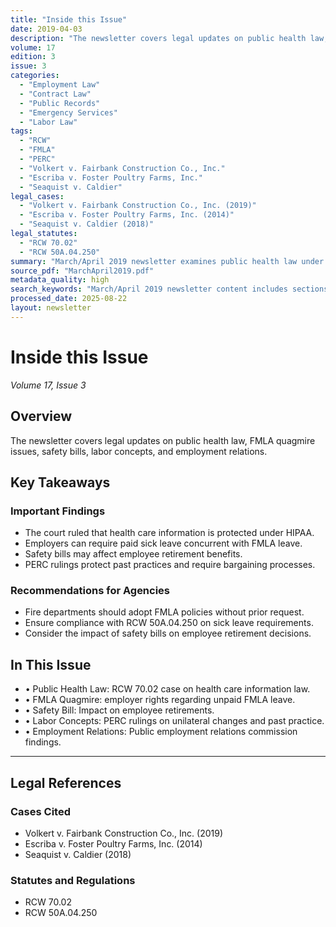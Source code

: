 ```yaml
---
title: "Inside this Issue"
date: 2019-04-03
description: "The newsletter covers legal updates on public health law, FMLA quagmire issues, safety bills, labor concepts, and employment relations."
volume: 17
edition: 3
issue: 3
categories:
  - "Employment Law"
  - "Contract Law"
  - "Public Records"
  - "Emergency Services"
  - "Labor Law"
tags:
  - "RCW"
  - "FMLA"
  - "PERC"
  - "Volkert v. Fairbank Construction Co., Inc."
  - "Escriba v. Foster Poultry Farms, Inc."
  - "Seaquist v. Caldier"
legal_cases:
  - "Volkert v. Fairbank Construction Co., Inc. (2019)"
  - "Escriba v. Foster Poultry Farms, Inc. (2014)"
  - "Seaquist v. Caldier (2018)"
legal_statutes:
  - "RCW 70.02"
  - "RCW 50A.04.250"
summary: "March/April 2019 newsletter examines public health law under RCW 70.02 protecting health care information privacy, addresses FMLA compliance issues and employer rights regarding concurrent paid sick leave under RCW 50A.04.250, analyzes safety bill impacts on employee retirement benefits, reviews PERC rulings on unilateral changes and past practices in Volkert v. Fairbank Construction Co., Escriba v. Foster Poultry Farms, and Seaquist v. Caldier cases, and provides employment relations guidance for public sector labor negotiations."
source_pdf: "MarchApril2019.pdf"
metadata_quality: high
search_keywords: "March/April 2019 newsletter content includes sections on public health law, FMLA issues, safety bills, labor concepts, and employment relations...."
processed_date: 2025-08-22
layout: newsletter
---
```


# Inside this Issue

*Volume 17, Issue 3*

## Overview

The newsletter covers legal updates on public health law, FMLA quagmire issues, safety bills, labor concepts, and employment relations.

## Key Takeaways

### Important Findings

- The court ruled that health care information is protected under HIPAA.
- Employers can require paid sick leave concurrent with FMLA leave.
- Safety bills may affect employee retirement benefits.
- PERC rulings protect past practices and require bargaining processes.

### Recommendations for Agencies

- Fire departments should adopt FMLA policies without prior request.
- Ensure compliance with RCW 50A.04.250 on sick leave requirements.
- Consider the impact of safety bills on employee retirement decisions.

## In This Issue

- • Public Health Law: RCW 70.02 case on health care information law.
- • FMLA Quagmire: employer rights regarding unpaid FMLA leave.
- • Safety Bill: Impact on employee retirements.
- • Labor Concepts: PERC rulings on unilateral changes and past practice.
- • Employment Relations: Public employment relations commission findings.

---

## Legal References

### Cases Cited

- Volkert v. Fairbank Construction Co., Inc. (2019)
- Escriba v. Foster Poultry Farms, Inc. (2014)
- Seaquist v. Caldier (2018)

### Statutes and Regulations

- RCW 70.02
- RCW 50A.04.250


